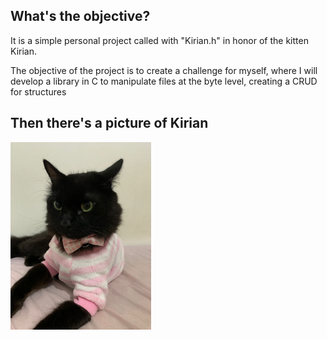 ## What's the objective?

It is a simple personal project called with "Kirian.h" in honor of the kitten Kirian.

The objective of the project is to create a challenge for myself, where I will develop a library in C to manipulate files at the byte level, creating a CRUD for structures

## Then there's a picture of Kirian

<img src="/Kirian.jpeg" widith="300px" height="300px">
